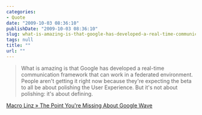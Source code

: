 ```yaml
---
categories:
- Quote
date: "2009-10-03 08:36:10"
publishDate: "2009-10-03 08:36:10"
slug: what-is-amazing-is-that-google-has-developed-a-real-time-communication-framework-that-can-work-in-a
tags: null
title: ""
url: ""
---
```


> What is amazing is that Google has developed a real-time communication
> framework that can work in a federated environment. People aren't
> getting it right now because they're expecting the beta to all be
> about polishing the User Experience. But it's not about polishing:
> it's about defining.

[Macro Linz » The Point You're Missing About Google
Wave](http://macrolinz.com/macrolinz/index.php/2009/10/01/the-point-youre-missing-about-google-wave/)

